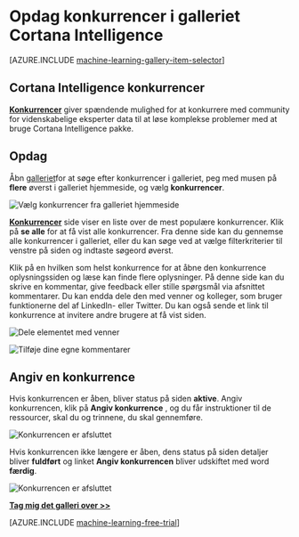 <properties
    pageTitle="Cortana Intelligence galleriet konkurrencer | Microsoft Azure"
    description="Opdag konkurrencer i galleriet Cortana Intelligence."
    services="machine-learning"
    documentationCenter=""
    authors="garyericson"
    manager="jhubbard"
    editor="cgronlun"/>

<tags
    ms.service="machine-learning"
    ms.workload="data-services"
    ms.tgt_pltfrm="na"
    ms.devlang="na"
    ms.topic="article"
    ms.date="10/13/2016"
    ms.author="roopalik;garye"/>


# <a name="discover-competitions-in-the-cortana-intelligence-gallery"></a>Opdag konkurrencer i galleriet Cortana Intelligence

[AZURE.INCLUDE [machine-learning-gallery-item-selector](../../includes/machine-learning-gallery-item-selector.md)]

## <a name="cortana-intelligence-competitions"></a>Cortana Intelligence konkurrencer

**[Konkurrencer](https://gallery.cortanaintelligence.com/competitions)** giver spændende mulighed for at konkurrere med community for videnskabelige eksperter data til at løse komplekse problemer med at bruge Cortana Intelligence pakke.

## <a name="discover"></a>Opdag

  Åbn [galleriet](http://gallery.cortanaintelligence.com)for at søge efter konkurrencer i galleriet, peg med musen på **flere** øverst i galleriet hjemmeside, og vælg **konkurrencer**.

![Vælg konkurrencer fra galleriet hjemmeside](media/machine-learning-gallery-competitions/select-competitions-in-gallery.png)

 **[Konkurrencer](https://gallery.cortanaintelligence.com/competitions)** 
 side viser en liste over de mest populære konkurrencer.
Klik på **se alle** for at få vist alle konkurrencer.
Fra denne side kan du gennemse alle konkurrencer i galleriet, eller du kan søge ved at vælge filterkriterier til venstre på siden og indtaste søgeord øverst.

 Klik på en hvilken som helst konkurrence for at åbne den konkurrence oplysningssiden og læse kan finde flere oplysninger. På denne side kan du skrive en kommentar, give feedback eller stille spørgsmål via afsnittet kommentarer. Du kan endda dele den med venner og kolleger, som bruger funktionerne del af LinkedIn- eller Twitter. Du kan også sende et link til konkurrence at invitere andre brugere at få vist siden.

![Dele elementet med venner](media\machine-learning-gallery-how-to-use-contribute-publish\share-links.png)

![Tilføje dine egne kommentarer](media\machine-learning-gallery-how-to-use-contribute-publish\comments.png)

## <a name="enter-a-competition"></a>Angiv en konkurrence

Hvis konkurrencen er åben, bliver status på siden **aktive**. Angiv konkurrencen, klik på **Angiv konkurrence** , og du får instruktioner til de ressourcer, skal du og trinnene, du skal gennemføre.

![Konkurrencen er afsluttet](media\machine-learning-gallery-competitions\open-competition.png)

Hvis konkurrencen ikke længere er åben, dens status på siden detaljer bliver **fuldført** og linket **Angiv konkurrencen** bliver udskiftet med word **færdig**.

![Konkurrencen er afsluttet](media\machine-learning-gallery-competitions\completed-competition.png)


**[Tag mig det galleri over >>](http://gallery.cortanaintelligence.com)**

[AZURE.INCLUDE [machine-learning-free-trial](../../includes/machine-learning-free-trial.md)]
